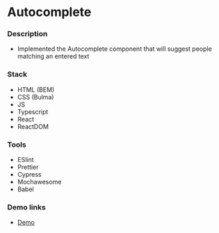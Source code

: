# Autocomplete

### Description

- Implemented the Autocomplete component that will suggest people matching an entered text

### Stack

- HTML (BEM)
- CSS (Bulma)
- JS
- Typescript
- React
- ReactDOM

### Tools

- ESlint
- Prettier
- Cypress
- Mochawesome
- Babel

### Demo links

- [Demo](https://AndriiZakharenko.github.io/autocomplete/)
